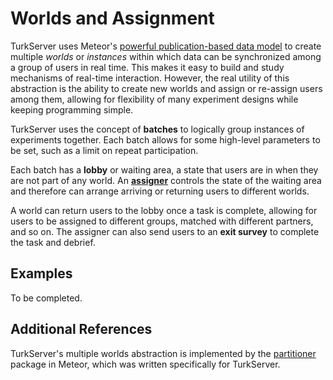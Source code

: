 # Worlds and Assignment 

TurkServer uses Meteor's [powerful publication-based data model][meteor-pubsub]
to create multiple *worlds* or *instances* within which data can be synchronized
among a group of users in real time. This makes it easy to build and study
mechanisms of real-time interaction. However, the real utility of this
abstraction is the ability to create new worlds and assign or re-assign users
among them, allowing for flexibility of many experiment designs while keeping
programming simple.     

[meteor-pubsub]: http://guide.meteor.com/data-loading.html

TurkServer uses the concept of **batches** to logically group instances of
experiments together. Each batch allows for some high-level parameters to be
set, such as a limit on repeat participation.

Each batch has a **lobby** or waiting area, a state that users are in when they
are not part of any world. An **[assigner](../design/assigning.md)** controls
the state of the waiting area and therefore can arrange arriving or returning
users to different worlds.

A world can return users to the lobby once a task is complete, allowing for
users to be assigned to different groups, matched with different partners, and
so on. The assigner can also send users to an **exit survey** to complete the
task and debrief.

## Examples

To be completed.

## Additional References

TurkServer's multiple worlds abstraction is implemented by the [partitioner]
package in Meteor, which was written specifically for TurkServer.

[partitioner]: https://github.com/mizzao/meteor-partitioner 
 
